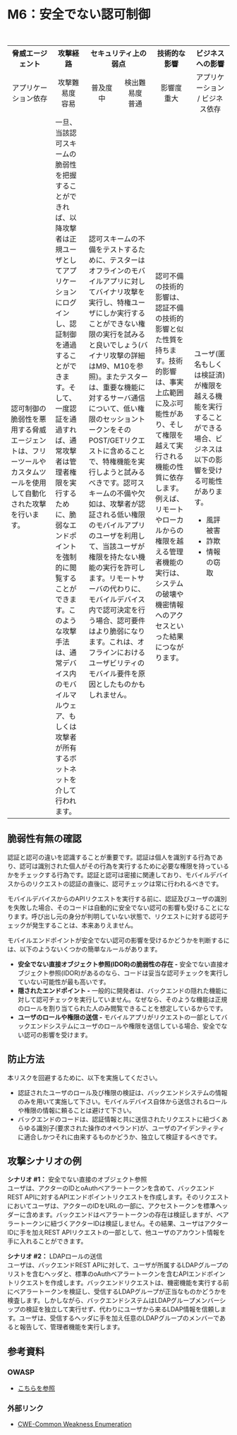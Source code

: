 # M6：安全でない認可制御

<table>
 <tr>
  <th>脅威エージェント</th>
  <th>攻撃経路</th>
  <th colspan="2">セキュリティ上の弱点</th>
  <th>技術的な影響</th>
  <th>ビジネスへの影響</th>
 </tr>
 <tr>
  <td align="center" width="20%">アプリケーション依存 </td>
  <td align="center" width="15%">攻撃難易度<br>容易</td>
  <td align="center" width="15%">普及度<br>中</td>
  <td align="center" width="15%">検出難易度<br>普通</td>
  <td align="center" width="17.5%">影響度<br>重大</td>
  <td align="center" width="17.5%">アプリケーション / ビジネス依存</td>
 </tr>
 <tr>
  <td>認可制御の脆弱性を悪用する脅威エージェントは、フリーツールやカスタムツールを使用して自動化された攻撃を行います。</td>
  <td>一旦、当該認可スキームの脆弱性を把握することができれば、以降攻撃者は正規ユーザとしてアプリケーションにログインし、認証制御を通過することができます。そして、一度認証を通過すれば、通常攻撃者は管理者権限を実行するために、脆弱なエンドポイントを強制的に閲覧することができます。このような攻撃手法は、通常デバイス内のモバイルマルウェア、もしくは攻撃者が所有するボットネットを介して行われます。</td>
  <td colspan="2">認可スキームの不備をテストするために、テスターはオフラインのモバイルアプリに対してバイナリ攻撃を実行し、特権ユーザにしか実行することができない権限の実行を試みると良いでしょう(バイナリ攻撃の詳細はM9、M10を参照)。またテスターは、重要な機能に対するサーバ通信について、低い権限のセッショントークンをそのPOST/GETリクエストに含めることで、特権機能を実行しようと試みるべきです。認可スキームの不備や欠如は、攻撃者が認証される低い権限のモバイルアプリのユーザを利用して、当該ユーザが権限を持たない機能の実行を許可します。リモートサーバの代わりに、モバイルデバイス内で認可決定を行う場合、認可要件はより脆弱になります。これは、オフラインにおけるユーザビリティのモバイル要件を原因としたものかもしれません。</td>
  <td>認可不備の技術的影響は、認証不備の技術的影響と似た性質を持ちます。技術的影響は、事実上広範囲に及ぶ可能性があり、そして権限を越えて実行される機能の性質に依存します。例えば、リモートやローカルからの権限を越える管理者機能の実行は、システムの破壊や機密情報へのアクセスといった結果につながります。</td>
  <td>ユーザ(匿名もしくは検証済)が権限を越える機能を実行することができる場合、ビジネスは以下の影響を受ける可能性があります。
   <ul>
    <li> 風評被害</li>
    <li> 詐欺</li>
    <li> 情報の窃取</li>
   </ul>
  </td>
 </tr>
</table>


## 脆弱性有無の確認
認証と認可の違いを認識することが重要です。認証は個人を識別する行為であり、認可は識別された個人がその行為を実行するために必要な権限を持っているかをチェックする行為です。認証と認可は密接に関連しており、モバイルデバイスからのリクエストの認証の直後に、認可チェックは常に行われるべきです。

モバイルデバイスからのAPIリクエストを実行する前に、認証及びユーザの識別を失敗した場合、そのコードは自動的に安全でない認可の影響も受けることになります。呼び出し元の身分が判明していない状態で、リクエストに対する認可チェックが発生することは、本来ありえません。

モバイルエンドポイントが安全でない認可の影響を受けるかどうかを判断するには、以下のようないくつかの簡単なルールがあります。

 - **安全でない直接オブジェクト参照(IDOR)の脆弱性の存在 -** 安全でない直接オブジェクト参照(IDOR)があるのなら、コードは妥当な認可チェックを実行していない可能性が最も高いです。
 - **隠されたエンドポイント -** 一般的に開発者は、バックエンドの隠れた機能に対して認可チェックを実行していません。なぜなら、そのような機能は正規のロールを割り当てられた人のみ閲覧できることを想定しているからです。
 - **ユーザのロールや権限の送信 -** モバイルアプリがリクエストの一部としてバックエンドシステムにユーザのロールや権限を送信している場合、安全でない認可の影響を受けます。

## 防止方法
本リスクを回避するために、以下を実施してください。
 - 認証されたユーザのロール及び権限の検証は、バックエンドシステムの情報のみを用いて実施して下さい。モバイルデバイス自体から送信されるロールや権限の情報に頼ることは避けて下さい。
 - バックエンドのコードは、認証情報と共に送信されたリクエストに紐づくあらゆる識別子(要求された操作のオペランド)が、ユーザのアイデンティティに適合しかつそれに由来するものかどうか、独立して検証するべきです。


## 攻撃シナリオの例
**シナリオ #1：** 安全でない直接のオブジェクト参照<br>
  ユーザは、アクターのIDとoAuthベアラートークンを含めて、バックエンドREST APIに対するAPIエンドポイントリクエストを作成します。そのリクエストにおいてユーザは、アクターのIDをURLの一部に、アクセストークンを標準ヘッダーに含めます。バックエンドはベアラートークンの存在は検証しますが、ベアラートークンに紐づくアクターIDは検証しません。その結果、ユーザはアクターIDに手を加えREST APIリクエストの一部として、他ユーザのアカウント情報を手に入れることができます。

**シナリオ #2：** LDAPロールの送信<br>
  ユーザは、バックエンドREST APIに対して、ユーザが所属するLDAPグループのリストを含むヘッダと、標準のoAuthベアラートークンを含むAPIエンドポイントリクエストを作成します。バックエンドリクエストは、機密機能を実行する前にベアラートークンを検証し、受信するLDAPグループが正当なものかどうかを検査します。しかしながら、バックエンドシステムはLDAPグループメンバーシップの検証を独立して実行せず、代わりにユーザから来るLDAP情報を信頼します。ユーザは、受信するヘッダに手を加え任意のLDAPグループのメンバーであると報告して、管理者機能を実行します。


## 参考資料
### OWASP
 - [こちらを参照](https://www.owasp.org/)

### 外部リンク
 - [CWE-Common Weakness Enumeration](http://cwe.mitre.org/)
